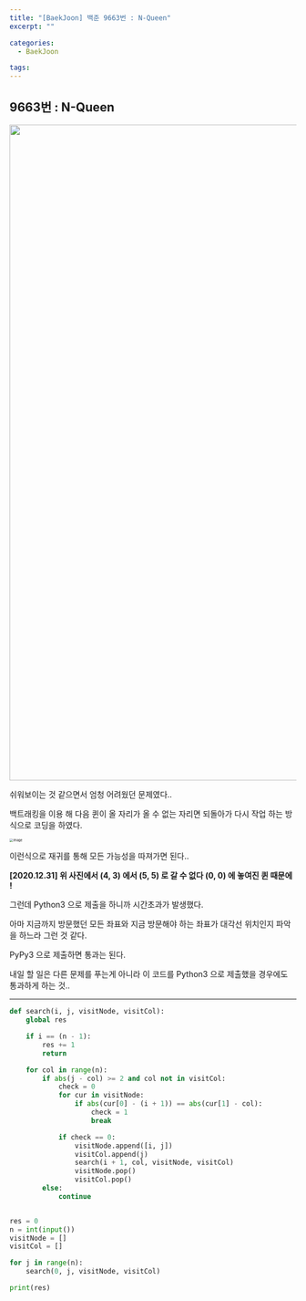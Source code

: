 ```yaml
---
title: "[BaekJoon] 백준 9663번 : N-Queen"
excerpt: ""

categories:
  - BaekJoon

tags:
---
```


## 9663번 : N-Queen

<center><img width="1150" alt="" src="https://user-images.githubusercontent.com/54533309/103359424-416f6c00-4afb-11eb-9a13-f8a8240f315f.png">
</center>

쉬워보이는 것 같으면서 엄청 어려웠던 문제였다..

백트래킹을 이용 해 다음 퀸이 올 자리가 올 수 없는 자리면 되돌아가 다시 작업 하는 방식으로 코딩을 하였다.

<img src="https://user-images.githubusercontent.com/54533309/103359750-cce8fd00-4afb-11eb-810b-26111821fd85.png" alt="image" style="zoom:40%;" />

이런식으로 재귀를 통해 모든 가능성을 따져가면 된다..

**[2020.12.31] 위 사진에서 (4, 3) 에서 (5, 5) 로 갈 수 없다 (0, 0) 에 놓여진 퀸 때문에 !**

그런데 Python3 으로 제출을 하니까 시간초과가 발생했다.

아마 지금까지 방문했던 모든 좌표와 지금 방문해야 하는 좌표가 대각선 위치인지 파악을 하느라 그런 것 같다.

PyPy3 으로 제출하면 통과는 된다.

내일 할 일은 다른 문제를 푸는게 아니라 이 코드를 Python3 으로 제출했을 경우에도 통과하게 하는 것..

---

```python
def search(i, j, visitNode, visitCol):
	global res

	if i == (n - 1):
		res += 1
		return

	for col in range(n):
		if abs(j - col) >= 2 and col not in visitCol:
			check = 0
			for cur in visitNode:
				if abs(cur[0] - (i + 1)) == abs(cur[1] - col):
					check = 1
					break

			if check == 0:
				visitNode.append([i, j])
				visitCol.append(j)
				search(i + 1, col, visitNode, visitCol)
				visitNode.pop()
				visitCol.pop()
		else:
			continue


res = 0
n = int(input())
visitNode = []
visitCol = []

for j in range(n):
	search(0, j, visitNode, visitCol)

print(res)
```

<br>